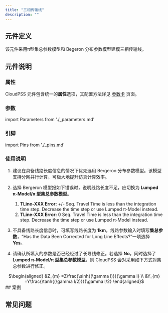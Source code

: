 ```yaml
---
title: "三相传输线"
description: ""
---
```


## 元件定义

该元件采用π型集总参数模型和 Begeron 分布参数模型建模三相传输线。

## 元件说明

### 属性

CloudPSS 元件包含统一的**属性**选项，其配置方法详见 [参数卡](docs/documents/software/10-xstudio/20-simstudio/40-workbench/20-function-zone/30-design-tab/30-param-panel/index.md) 页面。

### 参数

import Parameters from './_parameters.md'

<Parameters/>

### 引脚

import Pins from './_pins.md'

<Pins/>

### 使用说明

1. 建议在具备线路长度信息的情况下优先选用 Bergeron 分布参数模型。该模型支持分网并行计算，可极大地提升仿真计算效率。
2. 选择 Bergeron 模型报如下错误时，说明线路长度不足，应切换为 **Lumped π-Model/π 型集总参数模型**。

   1. **TLine-XXX Error:** +/- Seq. Travel Time is less than the integration time step. Decrease the time step or use Lumped π-Model instead. 
   2. **TLine-XXX Error:** 0 Seq. Travel Time is less than the integration time step. Decrease the time step or use Lumped π-Model instead. 

3. 不具备线路长度信息时，可填写线路长度为 **1km**，线路参数输入时填写**集总参数**，“Has the Data Been Corrected for Long Line Effects?”一项选择 **Yes**。
4. 请确认所填入的参数是否已经经过了长导线修正。若选择 **No**，同时选择了 **Lumped π-Model/π 型集总参数模型**，则 CloudPSS 会对采用如下方式对集总参数进行修正。  

<center>
$\begin{aligned}
&Z_{m} =Z\frac{\sinh{(\gamma l)}}{\gamma l} \\
&Y_{m} =Y\frac{\tanh{(\gamma l/2)}}{\gamma l/2} 
\end{aligned}$
</center>
## 案例

## 常见问题
